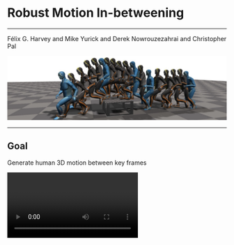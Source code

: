 # Robust Motion In-betweening
---
Félix G. Harvey and Mike Yurick and Derek Nowrouzezahrai and Christopher Pal

![header](../assets/header.png)

---

## Goal

Generate human 3D motion between key frames

<video data-autoplay src="../assets/example.mp4"></video>

